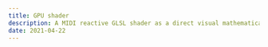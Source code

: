 ```yaml
---
title: GPU shader
description: A MIDI reactive GLSL shader as a direct visual mathematical interpretation of musical notes
date: 2021-04-22
---
```



<script setup>
import { defineClientComponent } from 'vitepress'

const ExpShader = defineClientComponent(() => {
  return import('./ExpShader.vue')
})

</script>

<ExpShader></ExpShader>

